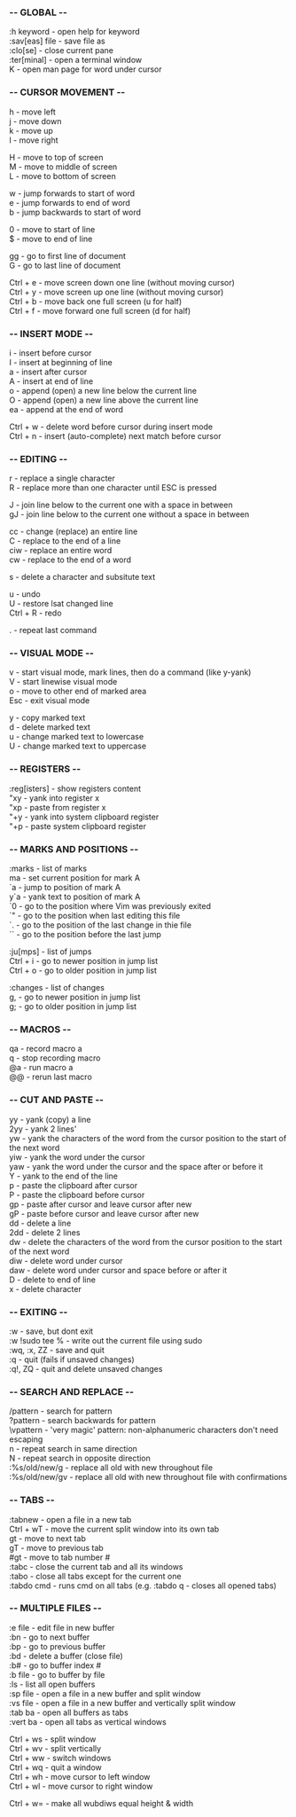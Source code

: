 ### -- GLOBAL --
:h keyword - open help for keyword      <br>
:sav[eas] file - save file as           <br>
:clo[se] - close current pane           <br>
:ter[minal] - open a terminal window    <br>
K - open man page for word under cursor <br>


### -- CURSOR MOVEMENT --
h - move left                           <br>
j - move down                           <br>
k - move up                             <br>
l - move right                          <br>

H - move to top of screen               <br>
M - move to middle of screen            <br>
L - move to bottom of screen            <br>

w - jump forwards to start of word      <br>
e - jump forwards to end of word        <br>
b - jump backwards to start of word     <br>

0 - move to start of line               <br>
$ - move to end of line                 <br>

gg - go to first line of document       <br>
G -  go to last line of document        <br>

Ctrl + e - move screen down one line (without moving cursor)  <br>
Ctrl + y - move screen up one line (without moving cursor)    <br>
Ctrl + b - move back one full screen (u for half)             <br>
Ctrl + f - move forward one full screen (d for half)          <br>


### -- INSERT MODE --
i - insert before cursor                <br>
I - insert at beginning of line         <br>
a - insert after cursor                 <br>
A - insert at end of line               <br>
o - append (open) a new line below the current line           <br>
O - append (open) a new line above the current line           <br>
ea - append at the end of word          <br>

Ctrl + w - delete word before cursor during insert mode       <br>
Ctrl + n - insert (auto-complete) next match before cursor    <br>


### -- EDITING --
r - replace a single character                                      <br>
R - replace more than one character until ESC is pressed            <br>

J - join line below to the current one with a space in between      <br>
gJ - join line below to the current one without a space in between  <br>

cc - change (replace) an entire line    <br>
C - replace to the end of a line        <br>
ciw - replace an entire word            <br>
cw - replace to the end of a word       <br>

s - delete a character and subsitute text <br>

u - undo                                <br>
U - restore lsat changed line           <br>
Ctrl + R - redo                         <br>

. - repeat last command                 <br>


### -- VISUAL MODE --
v - start visual mode, mark lines, then do a command (like y-yank)  <br>
V - start linewise visual mode                                      <br>
o - move to other end of marked area                                <br>
Esc - exit visual mode                                              <br>

y - copy marked text                    <br>
d - delete marked text                  <br>
u - change marked text to lowercase     <br>
U - change marked text to uppercase     <br>


### -- REGISTERS --
:reg[isters] - show registers content   <br>
"xy - yank into register x              <br>
"xp - paste from register x             <br>
"+y - yank into system clipboard register <br>
"+p - paste system clipboard register   <br>


### -- MARKS AND POSITIONS --
:marks - list of marks                  <br>
ma - set current position for mark A    <br>
\`a - jump to position of mark A        <br>
y\`a - yank text to position of mark A  <br>
\`0 - go to the position where Vim was previously exited  <br>
\`" - go to the position when last editing this file      <br>
\`. - go to the position of the last change in thie file  <br>
\`\` - go to the position before the last jump            <br>

:ju[mps] - list of jumps                                  <br>
Ctrl + i - go to newer position in jump list              <br>
Ctrl + o - go to older position in jump list              <br>

:changes - list of changes                                <br>
g, - go to newer position in jump list                    <br>
g; - go to older position in jump list                    <br>


### -- MACROS --
qa - record macro a           <br>
q - stop recording macro      <br>
@a - run macro a              <br>
@@ - rerun last macro         <br>


### -- CUT AND PASTE --
yy - yank (copy) a line     <br>
2yy - yank 2 lines'         <br>
yw - yank the characters of the word from the cursor position to the start of the next word   <br>
yiw - yank the word under the cursor      <br>
yaw - yank the word under the cursor and the space after or before it   <br>
Y - yank to the end of the line           <br>
p - paste the clipboard after cursor      <br>
P - paste the clipboard before cursor     <br>
gp - paste after cursor and leave cursor after new    <br>
gP - paste before cursor and leave cursor after new   <br>
dd - delete a line      <br>
2dd - delete 2 lines    <br>
dw - delete the characters of the word from the cursor position to the start of the next word   <br>
diw - delete word under cursor    <br>
daw - delete word under cursor and space before or after it   <br>
D - delete to end of line   <br>
x - delete character        <br>


### -- EXITING --
:w - save, but dont exit    <br>
:w !sudo tee % - write out the current file using sudo  <br>
:wq, :x, ZZ - save and quit <br>
:q - quit (fails if unsaved changes)      <br>
:q!, ZQ - quit and delete unsaved changes <br>


### -- SEARCH AND REPLACE --
/pattern - search for pattern             <br>
?pattern - search backwards for pattern   <br>
\vpattern - 'very magic' pattern: non-alphanumeric characters don't need escaping <br>
n - repeat search in same direction       <br>
N - repeat search in opposite direction   <br>
:%s/old/new/g - replace all old with new throughout file                          <br>
:%s/old/new/gv - replace all old with new throughout file with confirmations      <br>


### -- TABS --
:tabnew - open a file in a new tab        <br>
Ctrl + wT - move the current split window into its own tab    <br>
gt - move to next tab                     <br>
gT - move to previous tab                 <br>
\#gt - move to tab number #               <br>
:tabc - close the current tab and all its windows             <br>
:tabo - close all tabs except for the current one             <br>
:tabdo cmd - runs cmd on all tabs (e.g. :tabdo q - closes all opened tabs)        <br>


### -- MULTIPLE FILES --
:e file - edit file in new buffer     <br>
:bn - go to next buffer               <br>
:bp - go to previous buffer           <br>
:bd - delete a buffer (close file)    <br>
:b# - go to buffer index #            <br>
:b file - go to buffer by file        <br>
:ls - list all open buffers           <br>
:sp file - open a file in a new buffer and split window             <br>
:vs file - open a file in a new buffer and vertically split window  <br>
:tab ba - open all buffers as tabs    <br>
:vert ba - open all tabs as vertical windows  <br>

Ctrl + ws - split window                  <br>
Ctrl + wv - split vertically              <br>
Ctrl + ww - switch windows                <br>
Ctrl + wq - quit a window                 <br>
Ctrl + wh - move cursor to left window    <br>
Ctrl + wl - move cursor to right window   <br>

Ctrl + w= - make all wubdiws equal height & width <br>
